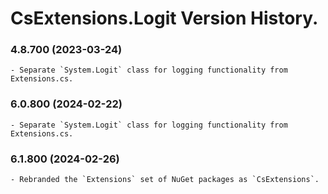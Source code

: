 ﻿# CsExtensions.Logit Version History.

### **4.8.700 (2023-03-24)**<br>
	- Separate `System.Logit` class for logging functionality from Extensions.cs.

### **6.0.800 (2024-02-22)**<br>
	- Separate `System.Logit` class for logging functionality from Extensions.cs.

### **6.1.800 (2024-02-26)**<br>
	- Rebranded the `Extensions` set of NuGet packages as `CsExtensions`.